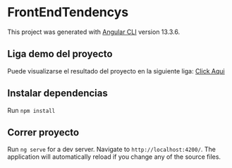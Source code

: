 # FrontEndTendencys

This project was generated with [Angular CLI](https://github.com/angular/angular-cli) version 13.3.6.
## Liga demo del proyecto


Puede visualizarse el resultado del proyecto en la siguiente liga: [Click Aqui](http://www.tendencys-front-end.dev4humans.com.mx)


## Instalar dependencias

Run `npm install`

## Correr proyecto

Run `ng serve` for a dev server. Navigate to `http://localhost:4200/`. The application will automatically reload if you change any of the source files.


